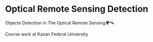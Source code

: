 # Optical Remote Sensing Detection
Objecte Detection in The Optical Remote Sensing🌍🛰

Course work at Kazan Federal University
